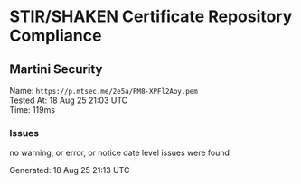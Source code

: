# STIR/SHAKEN Certificate Repository Compliance

## Martini Security

Name: `https://p.mtsec.me/2e5a/PM8-XPFl2Aoy.pem`\
Tested At: 18 Aug 25 21:03 UTC\
Time: 119ms

### Issues

no warning, or error, or notice date level issues were found

Generated: 18 Aug 25 21:13 UTC